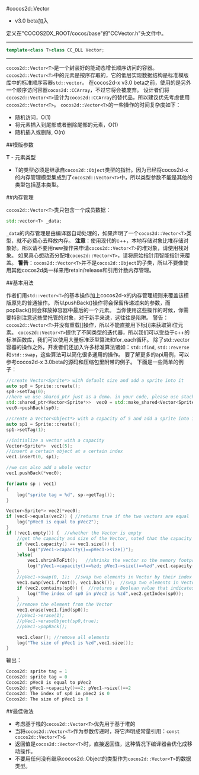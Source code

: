 #cocos2d::Vector<T>

- v3.0 beta加入

定义在"COCOS2DX_ROOT/cocos/base"的"CCVector.h"头文件中。

---

```cpp
template<class T>class CC_DLL Vector;
```

---

`cocos2d::Vector<T>`是一个封装好的能动态增长顺序访问的容器。
`cocos2d::Vector<T>`中的元素是按序存取的，它的低层实现数据结构是标准模版库中的标准顺序容器`std::vector`。
在cocos2d-x v3.0 beta之前，使用的是另外一个顺序访问容器`cocos2d::CCArray`，不过它将会被废弃。
设计者们将`cocos2d::Vector<T>`设计为`cocos2d::CCArray`的替代品，所以建议优先考虑使用`cocos2d::Vector<T>`。
`cocos2d::Vector<T>`的一些操作的时间复杂度如下：

- 随机访问，O(1)
- 将元素插入到尾部或者删除尾部的元素，O(1)
- 随机插入或删除, O(n)

##模版参数

**T** - 元素类型
- T的类型必须是继承自`cocos2d::Object`类型的指针。因为已经将cocos2d-x的内存管理模型集成到了`cocos2d::Vector<T>`中，所以类型参数不能是其他的类型包括基本类型。

##内存管理

`cocos2d::Vector<T>`类只包含一个成员数据：

```cpp
std::vector<T> _data;
```

`_data`的内存管理是由编译器自动处理的，如果声明了一个`cocos2d::Vector<T>`类型，就不必费心去释放内存。
**注意**：使用现代的c++，本地存储对象比堆存储对象好。所以请不要用new操作来申请`cocos2d::Vector<T>`的堆对象，请使用栈对象。
如果真心想动态分配堆`cocos2d::Vector<T>`，请将原始指针用智能指针来覆盖。
**警告**：`cocos2d::Vector<T>`并不是`cocos2d::Object`的子类，所以不要像使用其他cocos2d类一样来用retain/release和引用计数内存管理。

##基本用法

作者们用`std::vector<T>`的基本操作加上cocos2d-x的内存管理规则来覆盖该模版原先的普通操作。
所以pushBack()操作将会保留传递过来的参数，而popBack()则会释放掉容器中最后的一个元素。
当你使用这些操作的时候，你需要特别注意这些受托管的对象，对于新手来说，这往往是陷阱。
警告：`cocos2d::Vector<T>`并没有重载[]操作，所以不能直接用下标[i]来获取第i位元素。
`cocos2d::Vector<T>`提供了不同类型的迭代器，所以我们可以受益于c++的标准函数库，我们可以使用大量标准泛型算法和for_each循环。
除了std::vector<T>容器的操作之外，开发者们还加入许多标准算法诸如：`std::find`, `std::reverse`和`std::swap`，这些算法可以简化很多通用的操作。
要了解更多的api用例，可以参考cocos2d-x 3.0beta的源码和压缩包里附带的例子。
下面是一些简单的例子：

```cpp
//create Vector<Sprite*> with default size and add a sprite into it
auto sp0 = Sprite::create();
sp0->setTag(0);
//here we use shared_ptr just as a demo. in your code, please use stack object instead
std::shared_ptr<Vector<Sprite*>>  vec0 = std::make_shared<Vector<Sprite*>>();  //default constructor
vec0->pushBack(sp0);

//create a Vector<Object*> with a capacity of 5 and add a sprite into it
auto sp1 = Sprite::create();
sp1->setTag(1);

//initialize a vector with a capacity
Vector<Sprite*>  vec1(5);
//insert a certain object at a certain index
vec1.insert(0, sp1);

//we can also add a whole vector
vec1.pushBack(*vec0);

for(auto sp : vec1)
{
    log("sprite tag = %d", sp->getTag());
}

Vector<Sprite*> vec2(*vec0);
if (vec0->equals(vec2)) { //returns true if the two vectors are equal
    log("pVec0 is equal to pVec2");
}
if (!vec1.empty()) {  //whether the Vector is empty
    //get the capacity and size of the Vector, noted that the capacity is not necessarily equal to the vector size.
    if (vec1.capacity() == vec1.size()) {
        log("pVec1->capacity()==pVec1->size()");
    }else{
        vec1.shrinkToFit();   //shrinks the vector so the memory footprint corresponds with the number of items
        log("pVec1->capacity()==%zd; pVec1->size()==%zd",vec1.capacity(),vec1.size());
    }
    //pVec1->swap(0, 1);  //swap two elements in Vector by their index
    vec1.swap(vec1.front(), vec1.back());  //swap two elements in Vector by their value
    if (vec2.contains(sp0)) {  //returns a Boolean value that indicates whether object is present in vector
        log("The index of sp0 in pVec2 is %zd",vec2.getIndex(sp0));
    }
    //remove the element from the Vector
    vec1.erase(vec1.find(sp0));
    //pVec1->erase(1);
    //pVec1->eraseObject(sp0,true);
    //pVec1->popBack();

    vec1.clear(); //remove all elements
    log("The size of pVec1 is %zd",vec1.size());
}
```

输出：

```cpp
Cocos2d: sprite tag = 1
Cocos2d: sprite tag = 0
Cocos2d: pVec0 is equal to pVec2
Cocos2d: pVec1->capacity()==2; pVec1->size()==2
Cocos2d: The index of sp0 in pVec2 is 0
Cocos2d: The size of pVec1 is 0
```

##最佳做法

- 考虑基于栈的`cocos2d::Vector<T>`优先用于基于堆的
- 当将`cocos2d::Vector<T>`作为参数传递时，将它声明成常量引用：`const cocos2d::Vector<T>&`
- 返回值是`cocos2d::Vector<T>`时，直接返回值，这种情况下编译器会优化成移动操作。
- 不要用任何没有继承cocos2d::Object的类型作为`cocos2d::Vector<T>`的数据类型。
